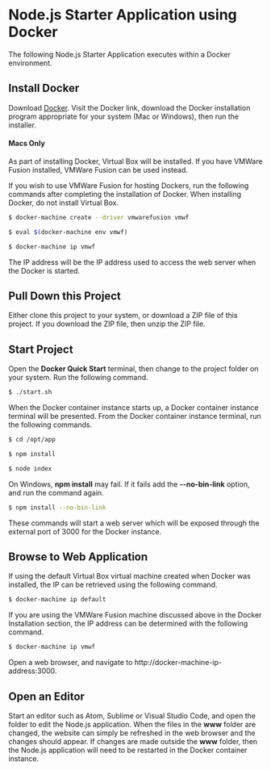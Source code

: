 # Node.js Starter Application using Docker

The following Node.js Starter Application executes within a Docker environment.

## Install Docker

Download [Docker](https://www.docker.com/). Visit the Docker link, download the Docker installation program appropriate for your system (Mac or Windows), then run the installer.

#### Macs Only

As part of installing Docker, Virtual Box will be installed.  If you have VMWare Fusion installed, VMWare Fusion can be used instead.

If you wish to use VMWare Fusion for hosting Dockers, run the following commands after completing the installation of Docker. When installing Docker, do not install Virtual Box.

```bash
$ docker-machine create --driver vmwarefusion vmwf

$ eval $(docker-machine env vmwf)

$ docker-machine ip vmwf
```

The IP address will be the IP address used to access the web server when the Docker is started.

## Pull Down this Project

Either clone this project to your system, or download a ZIP file of this project. If you download the ZIP file, then unzip the ZIP file.

## Start Project

Open the **Docker Quick Start** terminal, then change to the project folder on your system. Run the following command.

```bash
$ ./start.sh
```

When the Docker container instance starts up, a Docker container instance terminal will be presented.  From the Docker container instance terminal, run the following commands.

```bash
$ cd /opt/app

$ npm install

$ node index
```

On Windows, **npm install** may fail. If it fails add the **--no-bin-link** option, and run the command again.

```bash
$ npm install --no-bin-link
```

These commands will start a web server which will be exposed through the external port of 3000 for the Docker instance.

## Browse to Web Application

If using the default Virtual Box virtual machine created when Docker was installed, the IP can be retrieved using the following command.

```bash
$ docker-machine ip default
```

If you are using the VMWare Fusion machine discussed above in the Docker Installation section, the IP address can be determined with the following command.

```bash
$ docker-machine ip vmwf
```

Open a web browser, and navigate to http://docker-machine-ip-address:3000.

## Open an Editor

Start an editor such as Atom, Sublime or Visual Studio Code, and open the folder to edit the Node.js application. When the files in the **www** folder are changed, the website can simply be refreshed in the web browser and the changes should appear. If changes are made outside the **www** folder, then the Node.js application will need to be restarted in the Docker container instance.
